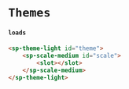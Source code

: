 # `Themes`

#### `loads`

```html
<sp-theme-light id="theme">
    <sp-scale-medium id="scale">
        <slot></slot>
    </sp-scale-medium>
</sp-theme-light>
```
